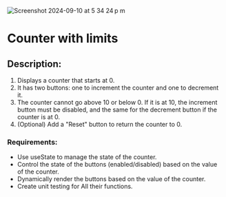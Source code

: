 
![Screenshot 2024-09-10 at 5 34 24 p m](https://github.com/user-attachments/assets/a567af0b-c419-4928-93c4-6236dcc3a182)

# Counter with limits

## Description:
1. Displays a counter that starts at 0.
2. It has two buttons: one to increment the counter and one to decrement it.
3. The counter cannot go above 10 or below 0. If it is at 10, the increment button must be disabled, and the same for the decrement button if the counter is at 0.
4. (Optional) Add a "Reset" button to return the counter to 0.


### Requirements:
* Use useState to manage the state of the counter.
* Control the state of the buttons (enabled/disabled) based on the value of the counter.
* Dynamically render the buttons based on the value of the counter.
* Create unit testing for All their functions.
